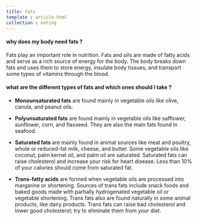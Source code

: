 ```yaml
---
title: fats
template : article.html
collection : eating
---
```


#### why does my body need fats ?
Fats play an important role in nutrition. Fats and oils are made of fatty acids and serve as a rich source of energy for the body. The body breaks down fats and uses them to store energy, insulate body tissues, and transport some types of vitamins through the blood.

#### what are the different types of fats and which ones should I take ?
- **Monounsaturated fats** are found mainly in vegetable oils like olive, canola, and peanut oils.

- **Polyunsaturated fats** are found mainly in vegetable oils like safflower, sunflower, corn, and flaxseed. They are also the main fats found in seafood.

- **Saturated fats** are mainly found in animal sources like meat and poultry, whole or reduced-fat milk, cheese, and butter. Some vegetable oils like coconut, palm kernel oil, and palm oil are saturated. Saturated fats can raise cholesterol and increase your risk for heart disease. Less than 10% of your calories should come from saturated fat.

- **Trans-fatty acids** are formed when vegetable oils are processed into margarine or shortening. Sources of trans fats include snack foods and baked goods made with partially hydrogenated vegetable oil or vegetable shortening. Trans fats also are found naturally in some animal products, like dairy products. Trans fats can raise bad cholesterol and lower good cholesterol; try to eliminate them from your diet.


